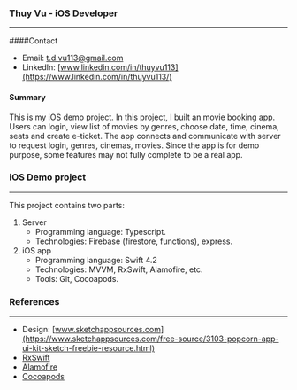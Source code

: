 ### Thuy Vu - iOS Developer
---
####Contact

* Email: <t.d.vu113@gmail.com>
* LinkedIn: [www.linkedin.com/in/thuyvu113](https://www.linkedin.com/in/thuyvu113/)

#### Summary
This is my iOS demo project. In this project, I built an movie booking app. Users can login, view list of movies by genres, choose date, time, cinema, seats and create e-ticket. The app connects and communicate with server to request login, genres, cinemas, movies. Since the app is for demo purpose, some features may not fully complete to be a real app. 

### iOS Demo project
---
This project contains two parts:

1. Server
	* Programming language: Typescript.
	* Technologies: Firebase (firestore, functions), express.
2. iOS app
	* Programming language: Swift 4.2
	* Technologies: MVVM, RxSwift, Alamofire, etc.
	* Tools: Git, Cocoapods. 

### References
---
* Design: [www.sketchappsources.com](https://www.sketchappsources.com/free-source/3103-popcorn-app-ui-kit-sketch-freebie-resource.html)
* [RxSwift](https://github.com/ReactiveX/RxSwift)
* [Alamofire](https://github.com/Alamofire/Alamofire)
* [Cocoapods](https://cocoapods.org/)


